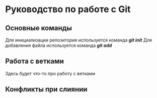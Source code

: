 # Руководство по работе с Git

## Основные команды

Для инициализации репозитория используется команда __*git init*__
Для добавления файла используется команда __*git add*__

## Работа с ветками

Здесь будет что-то про работу с ветками

## Конфликты при слиянии